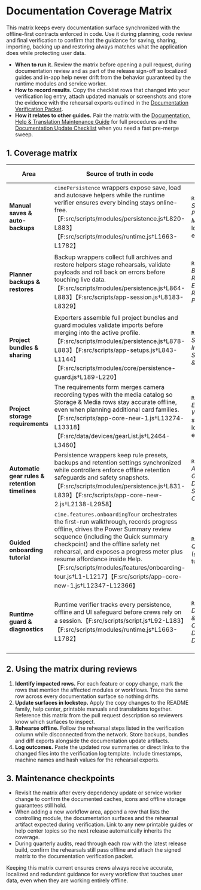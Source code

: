 # Documentation Coverage Matrix

This matrix keeps every documentation surface synchronized with the offline-first
contracts enforced in code. Use it during planning, code review and final
verification to confirm that the guidance for saving, sharing, importing,
backing up and restoring always matches what the application does while
protecting user data.

- **When to run it.** Review the matrix before opening a pull request, during
  documentation review and as part of the release sign-off so localized guides
  and in-app help never drift from the behavior guaranteed by the runtime
  modules and service worker.
- **How to record results.** Copy the checklist rows that changed into your
  verification log entry, attach updated manuals or screenshots and store the
  evidence with the rehearsal exports outlined in the
  [Documentation Verification Packet](documentation-verification-packet.md).
- **How it relates to other guides.** Pair the matrix with the
  [Documentation, Help & Translation Maintenance Guide](documentation-maintenance.md)
  for full procedures and the [Documentation Update Checklist](documentation-update-checklist.md)
  when you need a fast pre-merge sweep.

## 1. Coverage matrix

| Area | Source of truth in code | README family | In-app help & hover copy | Printable runbooks | Translation surfaces | Verification notes |
| --- | --- | --- | --- | --- | --- | --- |
| **Manual saves & auto-backups** | `cinePersistence` wrappers expose save, load and autosave helpers while the runtime verifier ensures every binding stays online-free.【F:src/scripts/modules/persistence.js†L820-L883】【F:src/scripts/modules/runtime.js†L1663-L1782】 | `README.md` → *Saving & Project Management*, localized equivalents. | Help topics under **Saving projects**, hover help on **Save** and autosave status overlays. | `docs/offline-readiness.md`, `docs/operations-checklist.md`. | `src/scripts/translations.js` entries `save*`, `autosave*`, `backupGuardian*`. | Capture manual save + autosave rehearsal, log selector timestamps, archive diff export.
| **Planner backups & restores** | Backup wrappers collect full archives and restore helpers stage rehearsals, validate payloads and roll back on errors before touching live data.【F:src/scripts/modules/persistence.js†L864-L883】【F:src/scripts/app-session.js†L8183-L8329】 | `README.md` → *Backup & Recovery*, *Emergency Recovery Playbook*. | Help topics under **Backups**, restore dialogs and forced pre-restore backup notices. | `docs/save-share-restore-reference.md`, `docs/backup-rotation-guide.md`. | `src/scripts/translations.js` entries `backup*`, `restore*`, `compareVersions*`. | Store fresh `planner-backup.json`, rehearse restore in isolated profile, attach runtime guard output.
| **Project bundles & sharing** | Exporters assemble full project bundles and guard modules validate imports before merging into the active profile.【F:src/scripts/modules/persistence.js†L878-L883】【F:src/scripts/app-setups.js†L843-L1144】【F:src/scripts/modules/core/persistence-guard.js†L189-L220】 | `README.md` → *Sharing & Imports*, *Save, Share & Import Drill*. | Help topics for **Project bundles**, hover help on **Export project**/**Import project**. | `docs/save-share-restore-reference.md`, `docs/offline-readiness.md`. | `src/scripts/translations.js` entries `exportProject*`, `importProject*`, `shareBundle*`. | Export project bundle, import on verification profile, record incident notes diff.
| **Project storage requirements** | The requirements form merges camera recording types with the media catalog so Storage & Media rows stay accurate offline, even when planning additional card families.【F:src/scripts/app-core-new-1.js†L13274-L13318】【F:src/data/devices/gearList.js†L2464-L3460】 | `README.md` → *Everyday Workflow* step 4; localized equivalents. | Storage section in the project dialog help text and offline walkthroughs. | `docs/offline-readiness.md` (Storage hygiene), `docs/operations-checklist.md`. | `src/scripts/translations.js` entries `storageNeeds*`. | Add and restore storage rows covering CFexpress, CFast, SD and microSD media during rehearsal, confirm autosave captures the entries.
| **Automatic gear rules & retention timelines** | Persistence wrappers keep rule presets, backups and retention settings synchronized while controllers enforce offline retention safeguards and safety snapshots.【F:src/scripts/modules/persistence.js†L831-L839】【F:src/scripts/app-core-new-2.js†L2138-L2958】 | `README.md` → *Automatic Gear Rules*, *Data & Storage Overview*. | Help topics under **Automatic gear rules**, retention warnings in dialogs. | `docs/auto-gear-rule-options.md`, `docs/testing-plan.md`. | `src/scripts/translations.js` entries `autoGear*`, `retention*`. | Export `auto-gear-rules-*.json`, confirm retention summary, capture verification screenshot.
| **Guided onboarding tutorial** | `cine.features.onboardingTour` orchestrates the first-run walkthrough, records progress offline, drives the Power Summary review sequence (including the Quick summary checkpoint) and the offline safety net rehearsal, and exposes a progress meter plus resume affordance inside Help.【F:src/scripts/modules/features/onboarding-tour.js†L1-L1217】【F:src/scripts/app-core-new-1.js†L12347-L12366】 | `README.md` → *Quick Start* (guided tutorial step). | Help dialog quick start checklist button and copy. | `docs/documentation-update-checklist.md` (first-run rehearsal). | `src/scripts/translations.js` entries `onboardingTour*`, `helpOnboardingTutorialCopy`. | Launch the tutorial offline, confirm the Power Summary step highlights Results, the offline safety net step calls out the indicator and autosave safeguards, the Quick summary checkpoint card is called out, the meter reflects saved progress, the resume hint reports counts after reopening, skip/complete persistence holds and replay works from Help.
| **Runtime guard & diagnostics** | Runtime verifier tracks every persistence, offline and UI safeguard before crews rely on a session.【F:src/scripts/script.js†L92-L183】【F:src/scripts/modules/runtime.js†L1663-L1782】 | `README.md` → *Data Safety & Offline Operation*, *Data Integrity Drills*. | Help diagnostics topic, console guidance inside **Settings → Diagnostics log**. | `docs/offline-readiness.md`, `docs/operations-checklist.md`, `docs/testing-plan.md`. | `src/scripts/translations.js` entries `diagnostics*`, `runtimeIntegrity*`. | Run `window.cineRuntime.verifyCriticalFlows({ warnOnFailure: true })`, archive console capture.

## 2. Using the matrix during reviews

1. **Identify impacted rows.** For each feature or copy change, mark the rows that
   mention the affected modules or workflows. Trace the same row across every
   documentation surface so nothing drifts.
2. **Update surfaces in lockstep.** Apply the copy changes to the README family,
   help center, printable manuals and translations together. Reference this
   matrix from the pull request description so reviewers know which surfaces to
   inspect.
3. **Rehearse offline.** Follow the rehearsal steps listed in the verification
   column while disconnected from the network. Store backups, bundles and diff
   exports alongside the documentation update artifacts.
4. **Log outcomes.** Paste the updated row summaries or direct links to the
   changed files into the verification log template. Include timestamps, machine
   names and hash values for the rehearsal exports.

## 3. Maintenance checkpoints

- Revisit the matrix after every dependency update or service worker change to
  confirm the documented caches, icons and offline storage guarantees still hold.
- When adding a new workflow area, append a row that lists the controlling
  module, the documentation surfaces and the rehearsal artifact expected during
  verification. Link to any new printable guides or help center topics so the
  next release automatically inherits the coverage.
- During quarterly audits, read through each row with the latest release build,
  confirm the rehearsals still pass offline and attach the signed matrix to the
  documentation verification packet.

Keeping this matrix current ensures crews always receive accurate, localized and
redundant guidance for every workflow that touches user data, even when they are
working entirely offline.
